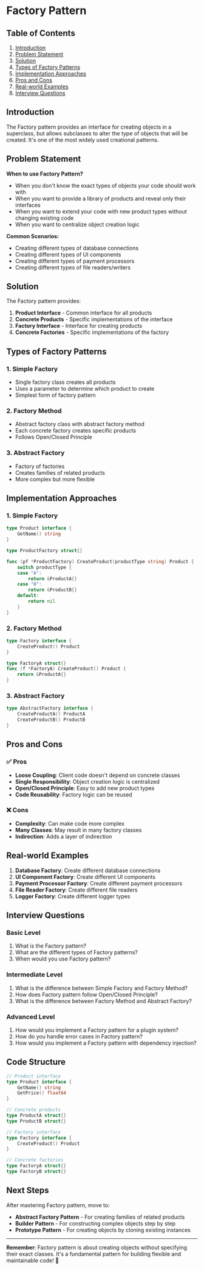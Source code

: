 # Factory Pattern

## Table of Contents
1. [Introduction](#introduction)
2. [Problem Statement](#problem-statement)
3. [Solution](#solution)
4. [Types of Factory Patterns](#types-of-factory-patterns)
5. [Implementation Approaches](#implementation-approaches)
6. [Pros and Cons](#pros-and-cons)
7. [Real-world Examples](#real-world-examples)
8. [Interview Questions](#interview-questions)

## Introduction

The Factory pattern provides an interface for creating objects in a superclass, but allows subclasses to alter the type of objects that will be created. It's one of the most widely used creational patterns.

## Problem Statement

**When to use Factory Pattern?**
- When you don't know the exact types of objects your code should work with
- When you want to provide a library of products and reveal only their interfaces
- When you want to extend your code with new product types without changing existing code
- When you want to centralize object creation logic

**Common Scenarios:**
- Creating different types of database connections
- Creating different types of UI components
- Creating different types of payment processors
- Creating different types of file readers/writers

## Solution

The Factory pattern provides:
1. **Product Interface** - Common interface for all products
2. **Concrete Products** - Specific implementations of the interface
3. **Factory Interface** - Interface for creating products
4. **Concrete Factories** - Specific implementations of the factory

## Types of Factory Patterns

### 1. Simple Factory
- Single factory class creates all products
- Uses a parameter to determine which product to create
- Simplest form of factory pattern

### 2. Factory Method
- Abstract factory class with abstract factory method
- Each concrete factory creates specific products
- Follows Open/Closed Principle

### 3. Abstract Factory
- Factory of factories
- Creates families of related products
- More complex but more flexible

## Implementation Approaches

### 1. Simple Factory
```go
type Product interface {
    GetName() string
}

type ProductFactory struct{}

func (pf *ProductFactory) CreateProduct(productType string) Product {
    switch productType {
    case "A":
        return &ProductA{}
    case "B":
        return &ProductB{}
    default:
        return nil
    }
}
```

### 2. Factory Method
```go
type Factory interface {
    CreateProduct() Product
}

type FactoryA struct{}
func (f *FactoryA) CreateProduct() Product {
    return &ProductA{}
}
```

### 3. Abstract Factory
```go
type AbstractFactory interface {
    CreateProductA() ProductA
    CreateProductB() ProductB
}
```

## Pros and Cons

### ✅ Pros
- **Loose Coupling**: Client code doesn't depend on concrete classes
- **Single Responsibility**: Object creation logic is centralized
- **Open/Closed Principle**: Easy to add new product types
- **Code Reusability**: Factory logic can be reused

### ❌ Cons
- **Complexity**: Can make code more complex
- **Many Classes**: May result in many factory classes
- **Indirection**: Adds a layer of indirection

## Real-world Examples

1. **Database Factory**: Create different database connections
2. **UI Component Factory**: Create different UI components
3. **Payment Processor Factory**: Create different payment processors
4. **File Reader Factory**: Create different file readers
5. **Logger Factory**: Create different logger types

## Interview Questions

### Basic Level
1. What is the Factory pattern?
2. What are the different types of Factory patterns?
3. When would you use Factory pattern?

### Intermediate Level
1. What is the difference between Simple Factory and Factory Method?
2. How does Factory pattern follow Open/Closed Principle?
3. What is the difference between Factory Method and Abstract Factory?

### Advanced Level
1. How would you implement a Factory pattern for a plugin system?
2. How do you handle error cases in Factory pattern?
3. How would you implement a Factory pattern with dependency injection?

## Code Structure

```go
// Product interface
type Product interface {
    GetName() string
    GetPrice() float64
}

// Concrete products
type ProductA struct{}
type ProductB struct{}

// Factory interface
type Factory interface {
    CreateProduct() Product
}

// Concrete factories
type FactoryA struct{}
type FactoryB struct{}
```

## Next Steps

After mastering Factory pattern, move to:
- **Abstract Factory Pattern** - For creating families of related products
- **Builder Pattern** - For constructing complex objects step by step
- **Prototype Pattern** - For creating objects by cloning existing instances

---

**Remember**: Factory pattern is about creating objects without specifying their exact classes. It's a fundamental pattern for building flexible and maintainable code! 🚀
